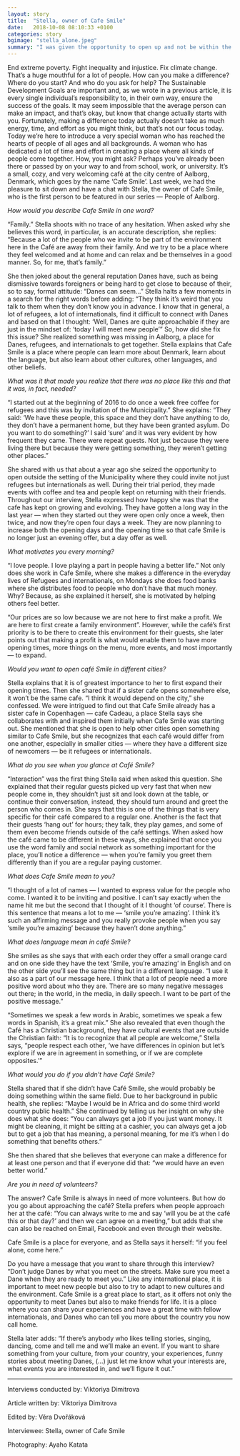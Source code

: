 ```yaml
---
layout: story
title:  "Stella, owner of Cafe Smile"
date:   2018-10-08 08:10:33 +0100
categories: story
bgimage: "stella_alone.jpeg"
summary: "I was given the opportunity to open up and not be within the setting of the Municipality but a more open one, where we could invite not just refugees but also internationals. So, we had half a year trial period with mainly free events, twice a week, with coffees and teas and again we just saw people are coming... And every time somebody came, the next time he would bring someone else, so it just kept on growing and evolving. A lot of the people here in the Café are away from their family. And we try to be a place where they feel welcomed and at home and can relax and be themselves."
---
```


End extreme poverty. Fight inequality and injustice. Fix climate change. That’s a huge mouthful for a lot of people. How can you make a difference? Where do you start? And who do you ask for help? The Sustainable Development Goals are important and, as we wrote in a previous article, it is every single individual’s responsibility to, in their own way, ensure the success of the goals. It may seem impossible that the average person can make an impact, and that’s okay, but know that change actually starts with you. Fortunately, making a difference today actually doesn’t take as much energy, time, and effort as you might think, but that’s not our focus today. Today we’re here to introduce a very special woman who has reached the hearts of people of all ages and all backgrounds. A woman who has dedicated a lot of time and effort in creating a place where all kinds of people come together. How, you might ask? Perhaps you’ve already been there or passed by on your way to and from school, work, or university. It’s a small, cozy, and very welcoming café at the city centre of Aalborg, Denmark, which goes by the name ‘Cafe Smile’. Last week, we had the pleasure to sit down and have a chat with Stella, the owner of Cafe Smile, who is the first person to be featured in our series — People of Aalborg.

*How would you describe Cafe Smile in one word?*

“Family.” Stella shoots with no trace of any hesitation. When asked why she believes this word, in particular, is an accurate description, she replies: “Because a lot of the people who we invite to be part of the environment here in the Café are away from their family. And we try to be a place where they feel welcomed and at home and can relax and be themselves in a good manner. So, for me, that’s family.”

She then joked about the general reputation Danes have, such as being dismissive towards foreigners or being hard to get close to because of their, so to say, formal attitude: “Danes can seem…” Stella halts a few moments in a search for the right words before adding: “They think it’s weird that you talk to them when they don’t know you in advance. I know that in general, a lot of refugees, a lot of internationals, find it difficult to connect with Danes and based on that I thought: ‘Well, Danes are quite approachable if they are just in the mindset of: ‘today I will meet new people’” So, how did she fix this issue? She realized something was missing in Aalborg, a place for Danes, refugees, and internationals to get together. Stella explains that Cafe Smile is a place where people can learn more about Denmark, learn about the language, but also learn about other cultures, other languages, and other beliefs.

*What was it that made you realize that there was no place like this and that it was, in fact, needed?*

“I started out at the beginning of 2016 to do once a week free coffee for refugees and this was by invitation of the Municipality.” She explains: “They said: ‘We have these people, this space and they don’t have anything to do, they don’t have a permanent home, but they have been granted asylum. Do you want to do something?’ I said ‘sure’ and it was very evident by how frequent they came. There were repeat guests. Not just because they were living there but because they were getting something, they weren’t getting other places.”

She shared with us that about a year ago she seized the opportunity to open outside the setting of the Municipality where they could invite not just refugees but internationals as well. During their trial period, they made events with coffee and tea and people kept on returning with their friends. Throughout our interview, Stella expressed how happy she was that the cafe has kept on growing and evolving. They have gotten a long way in the last year — when they started out they were open only once a week, then twice, and now they’re open four days a week. They are now planning to increase both the opening days and the opening time so that cafe Smile is no longer just an evening offer, but a day offer as well.

*What motivates you every morning?*

“I love people. I love playing a part in people having a better life.” Not only does she work in Cafe Smile, where she makes a difference in the everyday lives of Refugees and internationals, on Mondays she does food banks where she distributes food to people who don’t have that much money. Why? Because, as she explained it herself, she is motivated by helping others feel better.

“Our prices are so low because we are not here to first make a profit. We are here to first create a family environment”. However, while the café’s first priority is to be there to create this environment for their guests, she later points out that making a profit is what would enable them to have more opening times, more things on the menu, more events, and most importantly — to expand.

*Would you want to open café Smile in different cities?*

Stella explains that it is of greatest importance to her to first expand their opening times. Then she shared that if a sister cafe opens somewhere else, it won’t be the same cafe. “I think it would depend on the city,” she confessed. We were intrigued to find out that Cafe Smile already has a sister cafe in Copenhagen — cafe Cadeau, a place Stella says she collaborates with and inspired them initially when Cafe Smile was starting out. She mentioned that she is open to help other cities open something similar to Cafe Smile, but she recognizes that each café would differ from one another, especially in smaller cities — where they have a different size of newcomers — be it refugees or internationals.

*What do you see when you glance at Café Smile?*

“Interaction” was the first thing Stella said when asked this question. She explained that their regular guests picked up very fast that when new people come in, they shouldn’t just sit and look down at the table, or continue their conversation, instead, they should turn around and greet the person who comes in. She says that this is one of the things that is very specific for their café compared to a regular one. Another is the fact that their guests ‘hang out’ for hours; they talk, they play games, and some of them even become friends outside of the café settings. When asked how the café came to be different in these ways, she explained that once you use the word family and social network as something important for the place, you’ll notice a difference — when you’re family you greet them differently than if you are a regular paying customer.

*What does Cafe Smile mean to you?*

“I thought of a lot of names — I wanted to express value for the people who come. I wanted it to be inviting and positive. I can’t say exactly when the name hit me but the second that I thought of it I thought ‘of course’. There is this sentence that means a lot to me — ‘smile you’re amazing’. I think it’s such an affirming message and you really provoke people when you say ‘smile you’re amazing’ because they haven’t done anything.”

*What does language mean in café Smile?*

She smiles as she says that with each order they offer a small orange card and on one side they have the text ‘Smile, you’re amazing’ in English and on the other side you’ll see the same thing but in a different language. “I use it also as a part of our message here. I think that a lot of people need a more positive word about who they are. There are so many negative messages out there; in the world, in the media, in daily speech. I want to be part of the positive message.”

“Sometimes we speak a few words in Arabic, sometimes we speak a few words in Spanish, it’s a great mix.” She also revealed that even though the Café has a Christian background, they have cultural events that are outside the Christian faith: “It is to recognize that all people are welcome,” Stella says, “people respect each other, ‘we have differences in opinion but let’s explore if we are in agreement in something, or if we are complete opposites.’”

*What would you do if you didn’t have Café Smile?*

Stella shared that if she didn’t have Café Smile, she would probably be doing something within the same field. Due to her background in public health, she replies: “Maybe I would be in Africa and do some third world country public health.” She continued by telling us her insight on why she does what she does: “You can always get a job if you just want money. It might be cleaning, it might be sitting at a cashier, you can always get a job but to get a job that has meaning, a personal meaning, for me it’s when I do something that benefits others.”

She then shared that she believes that everyone can make a difference for at least one person and that if everyone did that: “we would have an even better world.”

*Are you in need of volunteers?*

The answer? Cafe Smile is always in need of more volunteers. But how do you go about approaching the café? Stella prefers when people approach her at the café: “You can always write to me and say ‘will you be at the café this or that day?’ and then we can agree on a meeting,” but adds that she can also be reached on Email, Facebook and even through their website.

Cafe Smile is a place for everyone, and as Stella says it herself: “if you feel alone, come here.”

Do you have a message that you want to share through this interview?
“Don’t judge Danes by what you meet on the streets. Make sure you meet a Dane when they are ready to meet you.” Like any international place, it is important to meet new people but also to try to adapt to new cultures and the environment. Cafe Smile is a great place to start, as it offers not only the opportunity to meet Danes but also to make friends for life. It is a place where you can share your experiences and have a great time with fellow internationals, and Danes who can tell you more about the country you now call home.

Stella later adds: “If there’s anybody who likes telling stories, singing, dancing, come and tell me and we’ll make an event. If you want to share something from your culture, from your country, your experiences, funny stories about meeting Danes, (…) just let me know what your interests are, what events you are interested in, and we’ll figure it out.”
____________
Interviews conducted by: Viktoriya Dimitrova

Article written by: Viktoriya Dimitrova

Edited by: Věra Dvořáková

Interviewee: Stella, owner of Cafe Smile

Photography: Ayaho Katata
